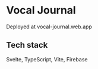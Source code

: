 # Vocal Journal

Deployed at vocal-journal.web.app

## Tech stack

Svelte, TypeScript, Vite, Firebase

